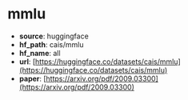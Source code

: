 
# mmlu
+ **source**: huggingface
+ **hf_path**: cais/mmlu
+ **hf_name**: all 
+ **url**: [https://huggingface.co/datasets/cais/mmlu](https://huggingface.co/datasets/cais/mmlu)  
+ **paper**: [https://arxiv.org/pdf/2009.03300](https://arxiv.org/pdf/2009.03300)  
